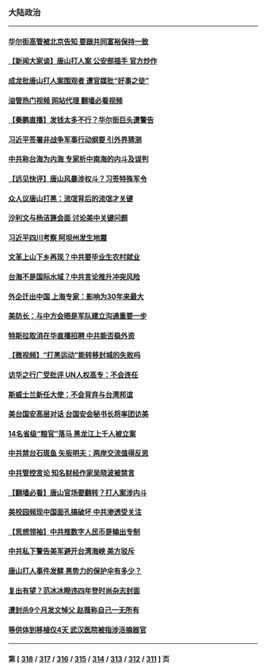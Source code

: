 ### 大陆政治
---
#### [华尔街高管被北京告知 要跟共同富裕保持一致](../../pages/ncid277/n13759067.md?06141245) 
#### [【新闻大家谈】唐山打人案 公安部插手 官方炒作](../../pages/ncid277/n13759080.md?06141245) 
#### [成龙批唐山打人案围观者 遭官媒批“好事之徒”](../../pages/ncid277/n13758995.md?06141245) 
#### [油管热门视频 网站代理 翻墙必看视频](http://209.222.30.114:81/youtube.html?06141245)
#### [【秦鹏直播】发钱太多不行？华尔街巨头遭警告](../../pages/ncid277/n13758979.md?06141245) 
#### [习近平签署非战争军事行动纲要 引外界猜测](../../pages/ncid277/n13758963.md?06141245) 
#### [中共称台海为内海 专家析中南海的内斗及误判](../../pages/ncid277/n13758772.md?06141245) 
#### [【远见快评】唐山风暴涉权斗？习签特殊军令](../../pages/ncid277/n13758992.md?06141245) 
#### [众人议唐山打黑：流氓背后的流氓才关键](../../pages/ncid277/n13758614.md?06141245) 
#### [沙利文与杨洁篪会面 讨论美中关键问题](../../pages/ncid277/n13758918.md?06141245) 
#### [习近平四川考察 阿坝州发生地震](../../pages/ncid277/n13758914.md?06141245) 
#### [文革上山下乡再现？中共要毕业生农村就业](../../pages/ncid277/n13758857.md?06141245) 
#### [台海不是国际水域？中共言论推升冲突风险](../../pages/ncid277/n13758829.md?06141245) 
#### [外企迁出中国 上海专家：影响为30年来最大](../../pages/ncid277/n13758317.md?06141245) 
#### [美防长：与中方会晤是军队建立沟通重要一步](../../pages/ncid277/n13758740.md?06141245) 
#### [特斯拉取消在华直播招聘 中共能否稳外资](../../pages/ncid277/n13758840.md?06141245) 
#### [【微视频】“打黑运动”能转移封城的失败吗](../../pages/ncid277/n13758771.md?06141245) 
#### [访华之行广受批评 UN人权高专：不会连任](../../pages/ncid277/n13758655.md?06141245) 
#### [斯威士兰新任大使：不会背弃与台湾邦谊](../../pages/ncid277/n13758561.md?06141245) 
#### [美台国安高层对话 台国安会秘书长将率团访美](../../pages/ncid277/n13758511.md?06141245) 
#### [14名省级“粮官”落马 黑龙江上千人被立案](../../pages/ncid277/n13758355.md?06141245) 
#### [中共禁台石斑鱼 矢板明夫：两岸交流值得反思](../../pages/ncid277/n13758287.md?06141245) 
#### [中共管控言论 知名财经作家吴晓波被禁言](../../pages/ncid277/n13758214.md?06141245) 
#### [【翻墙必看】唐山官场要翻转？打人案涉内斗](../../pages/ncid277/n13758308.md?06141245) 
#### [美校园频现中国面孔搞破坏 中共渗透受关注](../../pages/ncid277/n13758129.md?06141245) 
#### [【思想领袖】中共推数字人民币是输出专制](../../pages/ncid277/n13742264.md?06141245) 
#### [中共私下警告美军避开台湾海峡 美方驳斥](../../pages/ncid277/n13758085.md?06141245) 
#### [唐山打人事件发酵 黑势力的保护伞有多少？](../../pages/ncid277/n13757982.md?06141245) 
#### [复出有望？范冰冰睽违四年登时尚杂志封面](../../pages/ncid277/n13757972.md?06141245) 
#### [遭封杀9个月发文悼父 赵薇称自己一无所有](../../pages/ncid277/n13758012.md?06141245) 
#### [等供体到移植仅4天 武汉医院被指涉活摘器官](../../pages/ncid277/n13758039.md?06141245) 

---
#### 第 [ [318](./318.md?06141245) / [317](./317.md?06141245) / [316](./316.md?06141245) / [315](./315.md?06141245) / [314](./314.md?06141245) / [313](./313.md?06141245) / [312](./312.md?06141245) / [311](./311.md?06141245) ] 页
